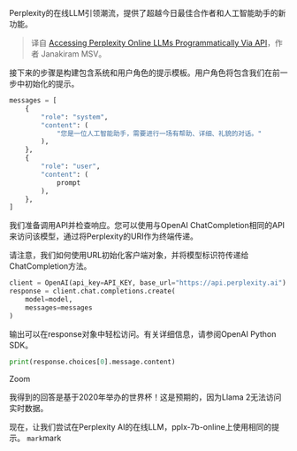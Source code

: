 <!--
title: 编程方式访问Perplexity在线LLM
cover: https://cdn.thenewstack.io/media/2024/01/8e691618-david-clode-qy9s1umfwcu-unsplash-1024x683.jpg
-->

Perplexity的在线LLM引领潮流，提供了超越今日最佳合作者和人工智能助手的新功能。

> 译自 [Accessing Perplexity Online LLMs Programmatically Via API](https://thenewstack.io/accessing-perplexity-online-llms-programmatically-via-api/)，作者 Janakiram MSV。




接下来的步骤是构建包含系统和用户角色的提示模板。用户角色将包含我们在前一步中初始化的提示。

```python
messages = [
    {
        "role": "system",
        "content": (
            "您是一位人工智能助手，需要进行一场有帮助、详细、礼貌的对话。"
        ),
    },
    {
        "role": "user",
        "content": (
            prompt
        ),
    },
]
```

我们准备调用API并检查响应。您可以使用与OpenAI ChatCompletion相同的API来访问该模型，通过将Perplexity的URI作为终端传递。

请注意，我们如何使用URL初始化客户端对象，并将模型标识符传递给ChatCompletion方法。

```python
client = OpenAI(api_key=API_KEY, base_url="https://api.perplexity.ai")
response = client.chat.completions.create(
    model=model,
    messages=messages
)
```

输出可以在response对象中轻松访问。有关详细信息，请参阅OpenAI Python SDK。

```python
print(response.choices[0].message.content)
```

Zoom

我得到的回答是基于2020年举办的世界杯！这是预期的，因为Llama 2无法访问实时数据。

现在，让我们尝试在Perplexity AI的在线LLM，pplx-7b-online上使用相同的提示。
```mark```mark